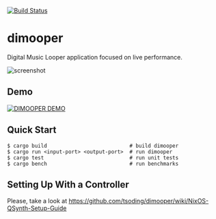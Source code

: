 [![Build Status](https://travis-ci.org/tsoding/dimooper.svg?branch=master)](https://travis-ci.org/tsoding/dimooper)

# dimooper #

Digital Music Looper application focused on live performance.

![screenshot](http://i.imgur.com/S5YzYiR.png)

## Demo ##

[![DIMOOPER DEMO](https://img.youtube.com/vi/qURmwdedUAI/0.jpg)](https://www.youtube.com/watch?v=qURmwdedUAI)

## Quick Start ##

```console
$ cargo build                           # build dimooper
$ cargo run <input-port> <output-port>  # run dimooper
$ cargo test                            # run unit tests
$ cargo bench                           # run benchmarks
```

## Setting Up With a Controller ##

Please, take a look at https://github.com/tsoding/dimooper/wiki/NixOS-QSynth-Setup-Guide
